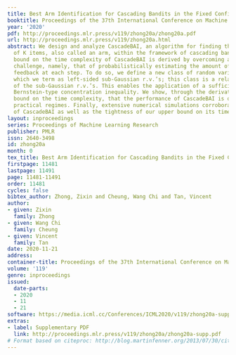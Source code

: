 ```yaml
---
title: Best Arm Identification for Cascading Bandits in the Fixed Confidence Setting
booktitle: Proceedings of the 37th International Conference on Machine Learning
year: '2020'
pdf: http://proceedings.mlr.press/v119/zhong20a/zhong20a.pdf
url: http://proceedings.mlr.press/v119/zhong20a.html
abstract: We design and analyze CascadeBAI, an algorithm for finding the best set
  of K items, also called an arm, within the framework of cascading bandits. An upper
  bound on the time complexity of CascadeBAI is derived by overcoming a crucial analytical
  challenge, namely, that of probabilistically estimating the amount of available
  feedback at each step. To do so, we define a new class of random variables (r.v.’s)
  which we term as left-sided sub-Gaussian r.v.’s; this class is a relaxed version
  of the sub-Gaussian r.v.’s. This enables the application of a sufficiently tight
  Bernstein-type concentration inequality. We show, through the derivation of a lower
  bound on the time complexity, that the performance of CascadeBAI is optimal in some
  practical regimes. Finally, extensive numerical simulations corroborate the efficacy
  of CascadeBAI as well as the tightness of our upper bound on its time complexity.
layout: inproceedings
series: Proceedings of Machine Learning Research
publisher: PMLR
issn: 2640-3498
id: zhong20a
month: 0
tex_title: Best Arm Identification for Cascading Bandits in the Fixed Confidence Setting
firstpage: 11481
lastpage: 11491
page: 11481-11491
order: 11481
cycles: false
bibtex_author: Zhong, Zixin and Cheung, Wang Chi and Tan, Vincent
author:
- given: Zixin
  family: Zhong
- given: Wang Chi
  family: Cheung
- given: Vincent
  family: Tan
date: 2020-11-21
address: 
container-title: Proceedings of the 37th International Conference on Machine Learning
volume: '119'
genre: inproceedings
issued:
  date-parts:
  - 2020
  - 11
  - 21
software: https://media.icml.cc/Conferences/ICML2020/v119/zhong20a-supp.zip
extras:
- label: Supplementary PDF
  link: http://proceedings.mlr.press/v119/zhong20a/zhong20a-supp.pdf
# Format based on citeproc: http://blog.martinfenner.org/2013/07/30/citeproc-yaml-for-bibliographies/
---
```

